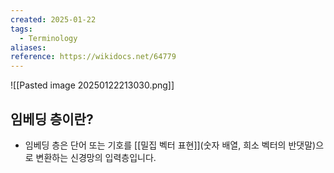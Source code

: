 ```yaml
---
created: 2025-01-22
tags:
  - Terminology
aliases: 
reference: https://wikidocs.net/64779
---
```

![[Pasted image 20250122213030.png]]

## 임베딩 층이란?
- 임베딩 층은 단어 또는 기호를 [[밀집 벡터 표현]](숫자 배열, 희소 벡터의 반댓말)으로 변환하는 신경망의 입력층입니다.